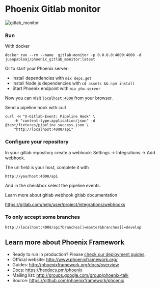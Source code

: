 # Phoenix Gitlab monitor

![gitlab_monitor](https://i.imgur.com/kjSeLr4.png)

### Run

With docker

    docker run --rm --name  gitlab-monitor -p 0.0.0.0:4000:4000 -d juanpabloaj/phoenix_gitlab_monitor:latest

Or to start your Phoenix server:

  * Install dependencies with `mix deps.get`
  * Install Node.js dependencies with `cd assets && npm install`
  * Start Phoenix endpoint with `mix phx.server`

Now you can visit [`localhost:4000`](http://localhost:4000) from your browser.

Send a pipeline hook with curl

    curl -H "X-Gitlab-Event: Pipeline Hook" \
        -H "content-type:application/json" -d @test/fixtures/pipeline_success.json \
        "http://localhost:4000/api"

### Configure your repository

In your gitlab repository create a webhook: Settings -> Integrations -> Add webhook.

The url field is your host, complete it with

    http://yourhost:4000/api

And in the checkbox select the pipeline events.

Learn more about gitlab webhook gitlab documentation

https://gitlab.com/help/user/project/integrations/webhooks

### To only accept some branches

    http://localhost:4000/api?branches[]=master&branches[]=develop

## Learn more about Phoenix Framework

  * Ready to run in production? Please [check our deployment guides](http://www.phoenixframework.org/docs/deployment).
  * Official website: http://www.phoenixframework.org/
  * Guides: http://phoenixframework.org/docs/overview
  * Docs: https://hexdocs.pm/phoenix
  * Mailing list: http://groups.google.com/group/phoenix-talk
  * Source: https://github.com/phoenixframework/phoenix
